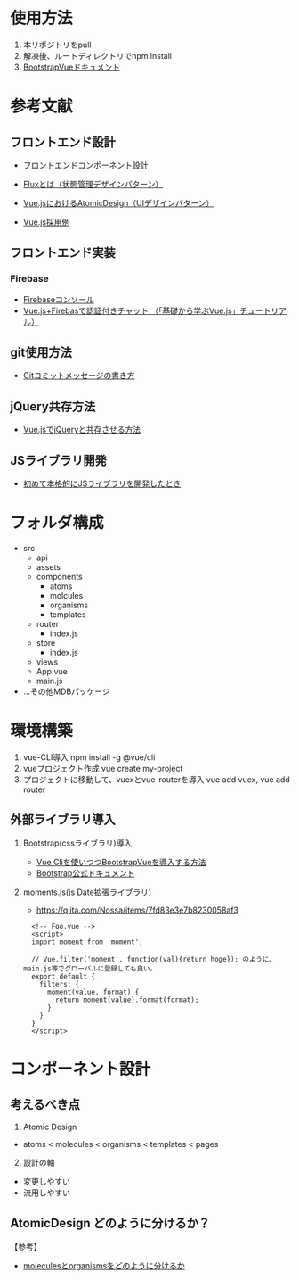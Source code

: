 # 使用方法
1. 本リポジトリをpull
2. 解凍後、ルートディレクトリでnpm install
3. [BootstrapVueドキュメント](https://bootstrap-vue.org/docs)

# 参考文献
## フロントエンド設計
- <a href="https://qiita.com/seya/items/8814e905693f00cdade2" target="_blank">フロントエンドコンポーネント設計</a>
- <a href="https://qiita.com/kahirokunn/items/f764302db290a504cc19" target="_blank">Fluxとは（状態管理デザインパターン）</a>
- <a href="https://qiita.com/d2cd-kimura/items/4aee84da42131f40b808" target="_blank">Vue.jsにおけるAtomicDesign（UIデザインパターン）</a>

- <a href="https://qiita.com/00092/items/52d641af8d37e2b07916" target="_blank">Vue.js採用例</a>

## フロントエンド実装
### Firebase
- <a href="https://console.firebase.google.com/u/0/project/todo-app-30380/overview?hl=ja">Firebaseコンソール</a>
- <a href="https://cr-vue.mio3io.com/tutorials/firebase.html#firebase-%E3%81%AE%E5%88%9D%E6%9C%9F%E5%8C%96">Vue.js+Firebasで認証付きチャット （「基礎から学ぶVue.js」チュートリアル）</a>

## git使用方法
- <a href="https://qiita.com/itosho/items/9565c6ad2ffc24c09364" target="_blank">Gitコミットメッセージの書き方</a>

## jQuery共存方法
- [Vue.jsでjQueryと共存させる方法](https://qiita.com/g-taguchi/items/15b2f5392f5556ac5a70)

## JSライブラリ開発
- [初めて本格的にJSライブラリを開発したとき](https://blog.natade.net/2019/07/28/javascript-es2015-es6-npm-%E3%83%A9%E3%82%A4%E3%83%96%E3%83%A9%E3%83%AA%E9%96%8B%E7%99%BA/)

# フォルダ構成
- src
  - api
  - assets
  - components
    - atoms
    - molcules
    - organisms
    - templates
  - router
    - index.js
  - store
    - index.js
  - views
  - App.vue
  - main.js
- ...その他MDBパッケージ


# 環境構築
1. vue-CLI導入 npm install -g @vue/cli
2. vueプロジェクト作成 vue create my-project
3. プロジェクトに移動して、vuexとvue-routerを導入 vue add vuex, vue add router

## 外部ライブラリ導入
1. Bootstrap(cssライブラリ)導入 
    - [Vue Cliを使いつつBootstrapVueを導入する方法](https://nekorokkekun.hatenablog.com/entry/2019/07/31/162227)
    - [Bootstrap公式ドキュメント](https://getbootstrap.jp/docs/4.5/components/forms/)

2. moments.js(js Date拡張ライブラリ)
    - https://qiita.com/Nossa/items/7fd83e3e7b8230058af3
    ```vue
      <!-- Foo.vue -->
      <script>
      import moment from 'moment';

      // Vue.filter('moment', function(val){return hoge}); のように、main.js等でグローバルに登録しても良い。
      export default {
        filters: {
          moment(value, format) {
            return moment(value).format(format);
          }
        }
      }
      </script>
    ```

# コンポーネント設計
## 考えるべき点
1. Atomic Design
  - atoms < molecules < organisms < templates < pages
2. 設計の軸
  - 変更しやすい
  - 流用しやすい

## AtomicDesign どのように分けるか？
【参考】  
- [moleculesとorganismsをどのように分けるか](https://frasco.io/atomic-design-molecules-organisms-dc937b5989)